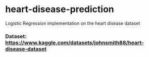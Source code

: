 # heart-disease-prediction

Logistic Regression implementation on the heart disease dataset

### Dataset: https://www.kaggle.com/datasets/johnsmith88/heart-disease-dataset
